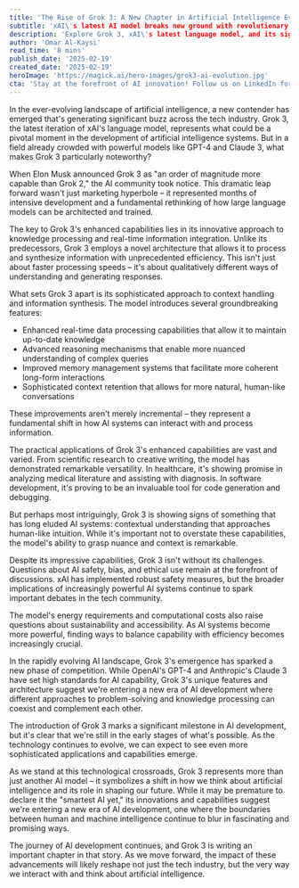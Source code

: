 ```yaml
---
title: 'The Rise of Grok 3: A New Chapter in Artificial Intelligence Evolution'
subtitle: 'xAI\'s latest AI model breaks new ground with revolutionary capabilities'
description: 'Explore Grok 3, xAI\'s latest language model, and its significant impact on AI development. Discover its innovative features, practical applications, and implications for the future of artificial intelligence.'
author: 'Omar Al-Kaysi'
read_time: '8 mins'
publish_date: '2025-02-19'
created_date: '2025-02-19'
heroImage: 'https://magick.ai/hero-images/grok3-ai-evolution.jpg'
cta: 'Stay at the forefront of AI innovation! Follow us on LinkedIn for daily updates on groundbreaking developments like Grok 3 and expert insights into the future of artificial intelligence.'
---
```


In the ever-evolving landscape of artificial intelligence, a new contender has emerged that's generating significant buzz across the tech industry. Grok 3, the latest iteration of xAI's language model, represents what could be a pivotal moment in the development of artificial intelligence systems. But in a field already crowded with powerful models like GPT-4 and Claude 3, what makes Grok 3 particularly noteworthy?

When Elon Musk announced Grok 3 as "an order of magnitude more capable than Grok 2," the AI community took notice. This dramatic leap forward wasn't just marketing hyperbole – it represented months of intensive development and a fundamental rethinking of how large language models can be architected and trained.

The key to Grok 3's enhanced capabilities lies in its innovative approach to knowledge processing and real-time information integration. Unlike its predecessors, Grok 3 employs a novel architecture that allows it to process and synthesize information with unprecedented efficiency. This isn't just about faster processing speeds – it's about qualitatively different ways of understanding and generating responses.

What sets Grok 3 apart is its sophisticated approach to context handling and information synthesis. The model introduces several groundbreaking features:

- Enhanced real-time data processing capabilities that allow it to maintain up-to-date knowledge
- Advanced reasoning mechanisms that enable more nuanced understanding of complex queries
- Improved memory management systems that facilitate more coherent long-form interactions
- Sophisticated context retention that allows for more natural, human-like conversations

These improvements aren't merely incremental – they represent a fundamental shift in how AI systems can interact with and process information.

The practical applications of Grok 3's enhanced capabilities are vast and varied. From scientific research to creative writing, the model has demonstrated remarkable versatility. In healthcare, it's showing promise in analyzing medical literature and assisting with diagnosis. In software development, it's proving to be an invaluable tool for code generation and debugging.

But perhaps most intriguingly, Grok 3 is showing signs of something that has long eluded AI systems: contextual understanding that approaches human-like intuition. While it's important not to overstate these capabilities, the model's ability to grasp nuance and context is remarkable.

Despite its impressive capabilities, Grok 3 isn't without its challenges. Questions about AI safety, bias, and ethical use remain at the forefront of discussions. xAI has implemented robust safety measures, but the broader implications of increasingly powerful AI systems continue to spark important debates in the tech community.

The model's energy requirements and computational costs also raise questions about sustainability and accessibility. As AI systems become more powerful, finding ways to balance capability with efficiency becomes increasingly crucial.

In the rapidly evolving AI landscape, Grok 3's emergence has sparked a new phase of competition. While OpenAI's GPT-4 and Anthropic's Claude 3 have set high standards for AI capability, Grok 3's unique features and architecture suggest we're entering a new era of AI development where different approaches to problem-solving and knowledge processing can coexist and complement each other.

The introduction of Grok 3 marks a significant milestone in AI development, but it's clear that we're still in the early stages of what's possible. As the technology continues to evolve, we can expect to see even more sophisticated applications and capabilities emerge.

As we stand at this technological crossroads, Grok 3 represents more than just another AI model – it symbolizes a shift in how we think about artificial intelligence and its role in shaping our future. While it may be premature to declare it the "smartest AI yet," its innovations and capabilities suggest we're entering a new era of AI development, one where the boundaries between human and machine intelligence continue to blur in fascinating and promising ways.

The journey of AI development continues, and Grok 3 is writing an important chapter in that story. As we move forward, the impact of these advancements will likely reshape not just the tech industry, but the very way we interact with and think about artificial intelligence.